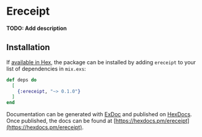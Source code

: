 # Ereceipt

**TODO: Add description**

## Installation

If [available in Hex](https://hex.pm/docs/publish), the package can be installed
by adding `ereceipt` to your list of dependencies in `mix.exs`:

```elixir
def deps do
  [
    {:ereceipt, "~> 0.1.0"}
  ]
end
```

Documentation can be generated with [ExDoc](https://github.com/elixir-lang/ex_doc)
and published on [HexDocs](https://hexdocs.pm). Once published, the docs can
be found at [https://hexdocs.pm/ereceipt](https://hexdocs.pm/ereceipt).

